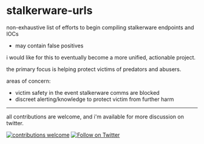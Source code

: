 # stalkerware-urls

non-exhaustive list of efforts to begin compiling stalkerware endpoints and IOCs
* may contain false positives

i would like for this to eventually become a more unified, actionable project.

the primary focus is helping protect victims of predators and abusers.

areas of concern:
* victim safety in the event stalkerware comms are blocked
* discreet alerting/knowledge to protect victim from further harm

<hr>

all contributions are welcome, and i'm available for more discussion on twitter.

[![contributions welcome](https://img.shields.io/badge/contributions-welcome-brightgreen.svg?style=flat)](https://github.com/astryzia/BashScan/issues)
[![Follow on Twitter](https://img.shields.io/twitter/follow/0xValkyrie.svg?logo=twitter)](https://twitter.com/0xValkyrie)
